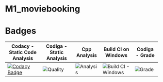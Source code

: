 # M1_moviebooking
 
# Badges

| Codacy - Static Code Analysis |  Codiga - Static Analysis | Cpp Analysis | Build CI on Windows | Codiga - Grade |
| ----------------------------- | ------------------------- | ------------ | ------------------- | -------------- |
| [![Codacy Badge](https://app.codacy.com/project/badge/Grade/1d832b60c8644af790182c0a5b5ccf38)](https://www.codacy.com/gh/viswa0206/M1_moviebooking/dashboard?utm_source=github.com&amp;utm_medium=referral&amp;utm_content=viswa0206/M1_moviebooking&amp;utm_campaign=Badge_Grade) |  ![Quality](https://api.codiga.io/project/32347/score/svg) | ![Analysis](https://github.com/viswa0206/M1_moviebooking/actions/workflows/analysis.yml/badge.svg) | ![Build CI - Windows](https://github.com/viswa0206/M1_moviebooking/actions/workflows/c-cpp.yml/badge.svg) |  ![Grade](https://api.codiga.io/project/32347/status/svg) |
